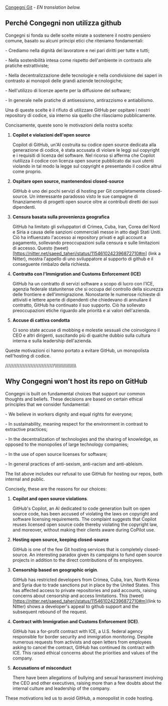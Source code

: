 [Congegni Git](https://git.congegni.net/) - *EN translation below.*

## Perché Congegni non utilizza github

Congegni si fonda su delle scelte mirate a sostenere il nostro pensiero
comune, basato su alcuni principi etici che riteniamo fondamentali:

\- Crediamo nella dignità del lavoratore e nei pari diritti per tutte e
tutti;

\- Nella sostenibilità intesa come rispetto dell'ambiente in contrasto
alle pratiche estrattiviste;

\- Nella decentralizzazione delle tecnologie e nella condivisione dei
saperi in contrasto ai monopoli delle grandi aziende tecnologiche;

\- Nell'utilizzo di licenze aperte per la diffusione del software;

\- In generale nelle pratiche di antisessismo, antirazzismo e
antiabilismo.

Una di queste scelte è il rifiuto di utilizzare GitHub per ospitare i
nostri repository di codice, sia interno sia quello che rilasciamo
pubblicamente.

Concisamente, queste sono le motivazioni della nostra scelta:

1.  **Copilot e violazioni dell\'open source**

    Copilot di GitHub, un\'AI costruita su codice open source dedicata
    alla generazione di codice, è stata accusata di violare le leggi sul
    copyright e i requisiti di licenza del software.
    Nel ricorso si afferma che Copilot riutilizza il codice con licenza
    open source pubblicato dai suoi utenti violando in tal modo la legge
    sul copyright e presentando il codice altrui come proprio.

2.  **Ospitare open source, mantenendosi closed-source**

    GitHub è uno dei pochi servizi di hosting per Git completamente closed-source.
    Un interessante paradosso visto le sue campagne di finanziamento di
    progetti open source oltre ai contributi diretti dei suoi
    dipendenti.

3.  **Censura basata sulla provenienza geografica**
   
    GitHub ha limitato gli sviluppatori di Crimea, Cuba, Iran, Corea
    del Nord e Siria a causa delle sanzioni commerciali messe in atto
    dagli Stati Uniti.
    Ciò ha influenzato l\'accesso ai repository privati e agli account a
    pagamento, sollevando preoccupazioni sulla censura e sulle
    limitazioni di accesso.
    Questo
    (tweet)\[<https://nitter.net/saeed_taheri/status/1154610242396872710#m>\]
    (link a Nitter), mostra l'appello di uno sviluppatore al supporto di
    github e il conseguente rimbalzo della richiesta.

4.  **Contratto con l\'Immigration and Customs Enforcement (ICE)**

    GitHub ha un contratto di servizi software a scopo di lucro con
    l\'ICE, agenzia federale statunitense che si occupa del controllo
    della sicurezza delle frontiere e dell\'immigrazione.
    Nonostante le numerose richieste di attivisti e lettere aperte di
    dipendenti che chiedevano di annullare il contratto, GitHub ha
    continuato il suo supporto.
    Ciò ha sollevato preoccupazioni etiche riguardo alle priorità e ai
    valori dell\'azienda.

5.  **Accuse di cattiva condotta**

    Ci sono state accuse di mobbing e molestie sessuali che
    coinvolgono il CEO e altri dirigenti, suscitando più di qualche
    dubbio sulla cultura interna e sulla leadership dell\'azienda.

Queste motivazioni ci hanno portato a evitare GitHub, un monopolista
nell'hosting di codice.

///////////////////////////////\\\\\\\\\\\\\\\\\\\\\\\\\\\\\\\

## Why Congegni won't host its repo on GitHub

Congegni is built on fundamental choices that support our common thoughts and beliefs.
These decisions are based on certain ethical principles that we consider fundamental:

\- We believe in workers dignity and equal rights for everyone;

\- In sustainability, meaning respect for the environment in contrast to extractive practices;

\- In the decentralization of technologies and the sharing of knowledge, as opposed to the monopolies of large technology companies;

\- In the use of open source licenses for software;

\- In general practices of anti-sexism, anti-racism and anti-ableism.

The list above includes our refusal to use GitHub for hosting our repos, both internal and public.

Concisely, these are the reasons for our choices:

1.  **Copilot and open source violations**.

    GitHub's Copilot, an AI dedicated to code generation built on open source code, has been accused of violating the laws on copyright and software licensing requirements.
    The complaint suggests that Copilot reuses licensed open source code thereby violating the copyright law, and moreover, without making their clients aware during CoPilot use.

2.  **Hosting open source, keeping closed-source**

    GitHub is one of the few Git hosting services that is completely closed-source.
    An interesting paradox given its campaigns to fund open source projects in addition to the direct contributions of its employees.

3.  **Censorship based on geographic origin**.
 
    GitHub has restricted developers from Crimea, Cuba, Iran, North Korea and Syria due to trade sanctions put in place by the United States.
    This has affected access to private repositories and paid accounts, raising concerns about censorship and access limitations.
    This (tweet)\[<https://nitter.net/saeed_taheri/status/1154610242396872710#m>\](link to Nitter) shows a developer's appeal to github support and the subsequent rebound of the request.

5.  **Contract with Immigration and Customs Enforcement (ICE)**.

    GitHub has a for-profit contract with ICE, a U.S. federal agency responsible for border security and immigration monitoring.
    Despite numerous requests from activists and open letters from employees asking to cancel the contract, GitHub has continued its contract with ICE.
    This raised ethical concerns about the priorities and values of the company.

5.  **Accusations of misconduct**

    There have been allegations of bullying and sexual harassment involving the CEO and other executives, raising more than a few doubts about the internal culture and leadership of the company.

These motivations led us to avoid GitHub, a monopolist in code hosting.
